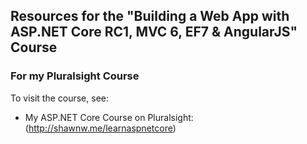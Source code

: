 ## Resources for the "Building a Web App with ASP.NET Core RC1, MVC 6, EF7 & AngularJS" Course
### For my Pluralsight Course

To visit the course, see:

- My ASP.NET Core Course on Pluralsight: (http://shawnw.me/learnaspnetcore)
